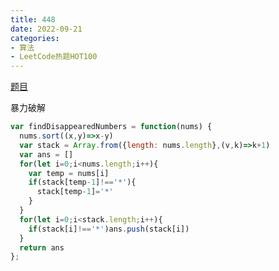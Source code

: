 ```yaml
---
title: 448
date: 2022-09-21
categories: 
- 算法
- LeetCode热题HOT100
---
```


[题目](https://leetcode.cn/problems/find-all-numbers-disappeared-in-an-array/)

暴力破解
```js
var findDisappearedNumbers = function(nums) {
  nums.sort((x,y)=>x-y)
  var stack = Array.from({length: nums.length},(v,k)=>k+1)
  var ans = []
  for(let i=0;i<nums.length;i++){
    var temp = nums[i]
    if(stack[temp-1]!=='*'){
      stack[temp-1]='*'
    }
  }
  for(let i=0;i<stack.length;i++){
    if(stack[i]!=='*')ans.push(stack[i])
  }
  return ans
};
```